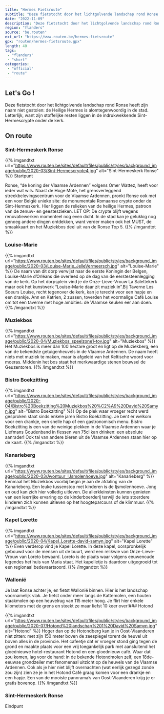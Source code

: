 ```yaml
---
title: "Hermes Fietsroute"
subtitle: "Deze fietstocht door het lichtgolvende landschap rond Ronse heeft zijn naam niet gestolen"
date: "2022-11-09"
description: "Deze fietstocht door het lichtgolvende landschap rond Ronse heeft zijn naam niet gestolen"
region: "flanders"
source: "be.routen"
ext_url: "https://www.routen.be/hermes-fietsroute"
gpx: "routen/hermes-fietsroute.gpx"
length: 40
tags:
 - "flanders"
 - "short"
categories:
 - "official"
 - "route"
---
```


## Let's Go ! 

Deze fietstocht door het lichtgolvende landschap rond Ronse heeft zijn naam niet gestolen: de Heilige Hermes is alomtegenwoordig in de stad. Letterlijk, want zijn stoffelijke resten liggen in de indrukwekkende Sint-Hermescrypte onder de kerk.

## On route

### Sint-Hermeskerk Ronse

{{% imgandtxt url="https://www.routen.be/sites/default/files/public/styles/background_image/public/2020-03/Sint-Hermescrypte4.jpg" alt="Sint-Hermeskerk Ronse" %}}
Startpunt

Ronse, “de koning der Vlaamse Ardennen” volgens Omer Wattez, heeft voor ieder wat wils. Naast de Hoge Mote, het grensverleggend streekbelevingscentrum voor de Vlaamse Ardennen, pronkt Ronse ook met een voor België unieke site: de monumentale Romaanse crypte onder de Sint-Hermeskerk. Hier liggen de relieken van de heilige Hermes, patroon van de zenuw- en geesteszieken. LET OP: De crypte blijft wegens renovatiewerken momenteel nog even dicht. In de stad kan je gelukkig nog genoeg andere dingen ontdekken, want verder maken ook het MUST, de smaakkaart en het Muziekbos deel uit van de Ronse Top 5.
{{% /imgandtxt %}}

### Louise-Marie

{{% imgandtxt url="https://www.routen.be/sites/default/files/public/styles/background_image/public/2020-03/Louise-Marie_JelleVermeersch.jpg" alt="Louise-Marie" %}}
De naam van dit dorp verwijst naar de eerste Koningin der Belgen, Louise-Marie d’Orléans die overleed op de dag van de eerstesteenlegging van de kerk. Op het dorpsplein vind je de Onze-Lieve-Vrouw La Salettekerk maar ook het kunstwerk “Louise-Marie daar zit muziek in”.Bij Taverne Les Soeurs Louise, recht tegenover de kerk, kan je terecht voor een hapje en een drankje. Ann en Katrien, 2 zussen, toverden het voormalige Café Louise om tot een taverne met hoge ambities: de Vlaamse keuken eer aan doen.
{{% /imgandtxt %}}

### Muziekbos

{{% imgandtxt url="https://www.routen.be/sites/default/files/public/styles/background_image/public/2020-04/Muziekbos_speelzone1-tov.jpg" alt="Muziekbos" %}}
Het Muziekbos is meer dan 100 hectare groot en ligt op de Muziekberg, een van de bekendste getuigenheuvels in de Vlaamse Ardennen. De naam heeft niets met muziek te maken, maar is afgeleid van het Keltische woord voor moeras. Middenin het bos staat het merkwaardige stenen bouwsel de Geuzentoren.
{{% /imgandtxt %}}

### Bistro Boekzitting

{{% imgandtxt url="https://www.routen.be/sites/default/files/public/styles/background_image/public/2020-04/Bistro%20Boekzitting%20Muziekbos%20%C2%A9%20David%20Samyn.jpg" alt="Bistro Boekzitting" %}}
Op de plek waar vroeger recht werd gesproken staat sinds enkele jaren Bistro Boekzitting. Je bent er welkom voor een drankje, een snelle hap of een gastronomisch menu. Bistro Boekzitting is een van de weinige plekken in de Vlaamse Ardennen waar je Liefmans Goudenband in flessen van 75cl kan drinken: een absolute aanrader! Ook tal van andere bieren uit de Vlaamse Ardennen staan hier op de kaart.
{{% /imgandtxt %}}

### Kanarieberg

{{% imgandtxt url="https://www.routen.be/sites/default/files/public/styles/background_image/public/2020-03/Avontuur_IJsmolenhoeve.jpg" alt="Kanarieberg" %}}
Eenmaal het Muziekbos voorbij begin je aan de afdaling van de Kanarieberg. Een leuke tussenstop met kinderen is de Ijsmolenhoeve. Jong en oud kan zich hier volledig uitleven. De allerkleinsten kunnen genieten van een leerrijke ervaring op de kinderboerderij terwijl de iets stoerdere kinderen zich kunnen uitleven op het hoogteparcours of de klimmuur.
{{% /imgandtxt %}}

### Kapel Lorette

{{% imgandtxt url="https://www.routen.be/sites/default/files/public/styles/background_image/public/2020-04/Kapel_Lorette-david-samyn.jpg" alt="Kapel Lorette" %}}
Even verderop vind je Kapel Lorette. In deze kapel, oorspronkelijk gebouwd voor de mensen uit de buurt, werd een relikwie van Onze-Lieve-Vrouw van Loreto bewaard. Loreto is de plaats waar volgens eeuwenoude legendes het huis van Maria staat. Het kapelletje is daardoor uitgegroeid tot een regionaal bedevaartsoord.
{{% /imgandtxt %}}

### Wallonië

Je laat Ronse achter je, en fietst Wallonië binnen. Hier is het landschap voornamelijk vlak. Je fietst onder meer langs de Kattemolen, een houten staakmolen op een heuvelrug van 115 meter hoog. Je flirt hier enkele kilometers met de grens en steekt ze maar liefst 10 keer over!### Hotond

{{% imgandtxt url="https://www.routen.be/sites/default/files/public/styles/background_image/public/2020-07/Hotond%20landschap%201%20David%20Samyn.jpg" alt="Hotond" %}}
Hoger dan op de Hotondberg kan je in Oost-Vlaanderen niet zitten: met zijn 150 meter boven de zeespiegel torent de heuvel uit boven alles in de provincie. Het cafeetje dat er vroeger stond ging tegen de grond en maakte plaats voor een vrij toegankelijk park met aansluitend het gloednieuwe hotel-restaurant Hotond en een gloednieuw café. Waar dat zou komen, lag voor de hand: in de bekende Hotondmolen zelf, een 18de-eeuwse grondzeiler met fenomenaal uitzicht op de heuvels van de Vlaamse Ardennen. Ook als je hier niet blijft overnachten (wat eerlijk gezegd zonde zou zijn) zien ze je in het Hotond Café graag komen voor een drankje en een hapje. Een van de mooiste panorama’s van Oost-Vlaanderen krijg je er gratis bovenop.
{{% /imgandtxt %}}

### Sint-Hermeskerk Ronse

Eindpunt


